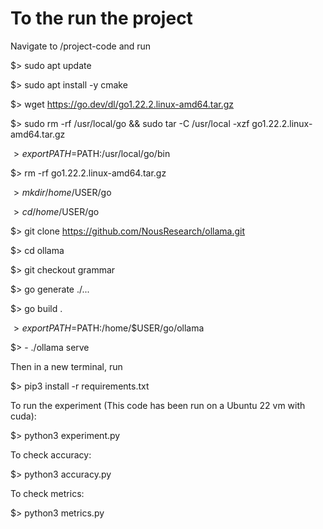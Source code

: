 # To the run the project

Navigate to /project-code and run

$> sudo apt update

$> sudo apt install -y cmake

$> wget https://go.dev/dl/go1.22.2.linux-amd64.tar.gz

$> sudo rm -rf /usr/local/go && sudo tar -C /usr/local -xzf go1.22.2.linux-amd64.tar.gz

$> export PATH=$PATH:/usr/local/go/bin

$> rm -rf go1.22.2.linux-amd64.tar.gz

$> mkdir /home/$USER/go

$> cd /home/$USER/go

$> git clone https://github.com/NousResearch/ollama.git

$> cd ollama

$> git checkout grammar

$> go generate ./...

$> go build .

$> export PATH=$PATH:/home/$USER/go/ollama

$> - ./ollama serve


Then in a new terminal, run

$> pip3 install -r requirements.txt

To run the experiment (This code has been run on a Ubuntu 22 vm with cuda):

$> python3 experiment.py

To check accuracy:

$> python3 accuracy.py

To check metrics:

$> python3 metrics.py

